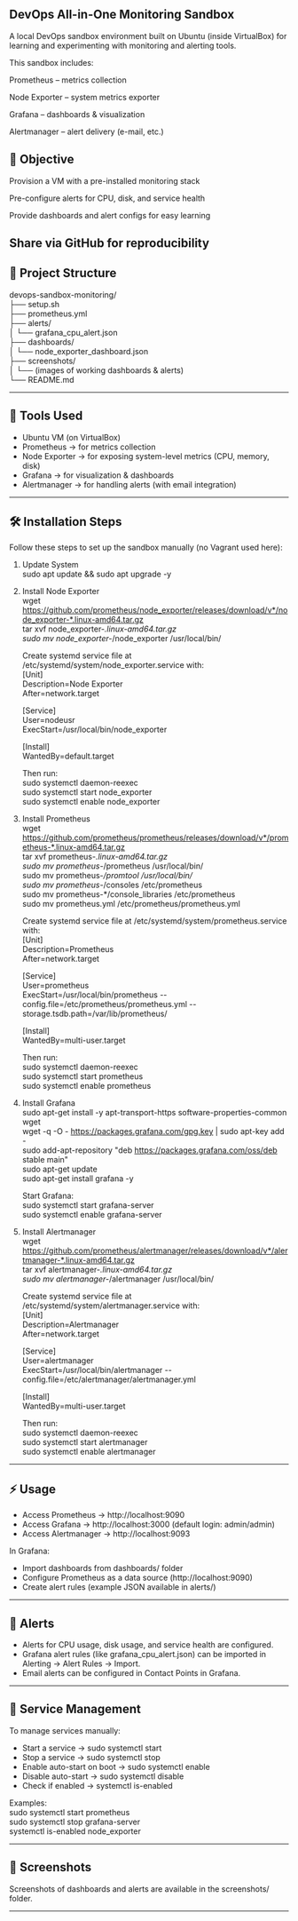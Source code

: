 ## DevOps All-in-One Monitoring Sandbox

A local DevOps sandbox environment built on Ubuntu (inside VirtualBox) for learning and experimenting with monitoring and alerting tools.

This sandbox includes:

Prometheus – metrics collection

Node Exporter – system metrics exporter

Grafana – dashboards & visualization

Alertmanager – alert delivery (e-mail, etc.)

## 🎯 Objective

Provision a VM with a pre-installed monitoring stack

Pre-configure alerts for CPU, disk, and service health

Provide dashboards and alert configs for easy learning

Share via GitHub for reproducibility
---

## 📂 Project Structure

devops-sandbox-monitoring/  
 ├── setup.sh  
 ├── prometheus.yml  
 ├── alerts/  
 │    └── grafana_cpu_alert.json  
 ├── dashboards/  
 │    └── node_exporter_dashboard.json  
 ├── screenshots/  
 │    └── (images of working dashboards & alerts)  
 └── README.md  

---

## 🚀 Tools Used

- Ubuntu VM (on VirtualBox)  
- Prometheus → for metrics collection  
- Node Exporter → for exposing system-level metrics (CPU, memory, disk)  
- Grafana → for visualization & dashboards  
- Alertmanager → for handling alerts (with email integration)  

---

## 🛠️ Installation Steps

Follow these steps to set up the sandbox manually (no Vagrant used here):

1. Update System  
   sudo apt update && sudo apt upgrade -y  

2. Install Node Exporter  
   wget https://github.com/prometheus/node_exporter/releases/download/v*/node_exporter-*.linux-amd64.tar.gz  
   tar xvf node_exporter-*.linux-amd64.tar.gz  
   sudo mv node_exporter-*/node_exporter /usr/local/bin/  

   Create systemd service file at /etc/systemd/system/node_exporter.service with:  
   [Unit]  
   Description=Node Exporter  
   After=network.target  

   [Service]  
   User=nodeusr  
   ExecStart=/usr/local/bin/node_exporter  

   [Install]  
   WantedBy=default.target  

   Then run:  
   sudo systemctl daemon-reexec  
   sudo systemctl start node_exporter  
   sudo systemctl enable node_exporter  

3. Install Prometheus  
   wget https://github.com/prometheus/prometheus/releases/download/v*/prometheus-*.linux-amd64.tar.gz  
   tar xvf prometheus-*.linux-amd64.tar.gz  
   sudo mv prometheus-*/prometheus /usr/local/bin/  
   sudo mv prometheus-*/promtool /usr/local/bin/  
   sudo mv prometheus-*/consoles /etc/prometheus  
   sudo mv prometheus-*/console_libraries /etc/prometheus  
   sudo mv prometheus.yml /etc/prometheus/prometheus.yml  

   Create systemd service file at /etc/systemd/system/prometheus.service with:  
   [Unit]  
   Description=Prometheus  
   After=network.target  

   [Service]  
   User=prometheus  
   ExecStart=/usr/local/bin/prometheus --config.file=/etc/prometheus/prometheus.yml --storage.tsdb.path=/var/lib/prometheus/  

   [Install]  
   WantedBy=multi-user.target  

   Then run:  
   sudo systemctl daemon-reexec  
   sudo systemctl start prometheus  
   sudo systemctl enable prometheus  

4. Install Grafana  
   sudo apt-get install -y apt-transport-https software-properties-common wget  
   wget -q -O - https://packages.grafana.com/gpg.key | sudo apt-key add -  
   sudo add-apt-repository "deb https://packages.grafana.com/oss/deb stable main"  
   sudo apt-get update  
   sudo apt-get install grafana -y  

   Start Grafana:  
   sudo systemctl start grafana-server  
   sudo systemctl enable grafana-server  

5. Install Alertmanager  
   wget https://github.com/prometheus/alertmanager/releases/download/v*/alertmanager-*.linux-amd64.tar.gz  
   tar xvf alertmanager-*.linux-amd64.tar.gz  
   sudo mv alertmanager-*/alertmanager /usr/local/bin/  

   Create systemd service file at /etc/systemd/system/alertmanager.service with:  
   [Unit]  
   Description=Alertmanager  
   After=network.target  

   [Service]  
   User=alertmanager  
   ExecStart=/usr/local/bin/alertmanager --config.file=/etc/alertmanager/alertmanager.yml  

   [Install]  
   WantedBy=multi-user.target  

   Then run:  
   sudo systemctl daemon-reexec  
   sudo systemctl start alertmanager  
   sudo systemctl enable alertmanager  

---

## ⚡ Usage

- Access Prometheus → http://localhost:9090  
- Access Grafana → http://localhost:3000 (default login: admin/admin)  
- Access Alertmanager → http://localhost:9093  

In Grafana:  
- Import dashboards from dashboards/ folder  
- Configure Prometheus as a data source (http://localhost:9090)  
- Create alert rules (example JSON available in alerts/)  

---

## 📧 Alerts

- Alerts for CPU usage, disk usage, and service health are configured.  
- Grafana alert rules (like grafana_cpu_alert.json) can be imported in Alerting → Alert Rules → Import.  
- Email alerts can be configured in Contact Points in Grafana.  

---

## 🔄 Service Management

To manage services manually:

- Start a service → sudo systemctl start <service-name>  
- Stop a service → sudo systemctl stop <service-name>  
- Enable auto-start on boot → sudo systemctl enable <service-name>  
- Disable auto-start → sudo systemctl disable <service-name>  
- Check if enabled → systemctl is-enabled <service-name>  

Examples:  
sudo systemctl start prometheus  
sudo systemctl stop grafana-server  
systemctl is-enabled node_exporter  

---

## 📸 Screenshots

Screenshots of dashboards and alerts are available in the screenshots/ folder.  



---


